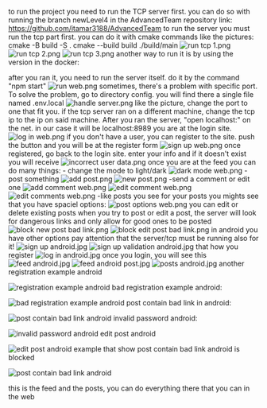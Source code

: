 to run the project you need to run the TCP server first.
you can do so with running the branch newLevel4 in the AdvancedTeam repository link:
https://github.com/itamar3188/AdvancedTeam
to run the server you must run the tcp part first.
you can do it with cmake commands like the pictures:
cmake -B build -S .
cmake --build build
./build/main
![run tcp 1.png](run%20tcp%201.png)
![run tcp 2.png](run%20tcp%202.png)
![run tcp 3.png](run%20tcp%203.png)
another way to run it is by using the version in the docker:

after you ran it, you need to run  the server itself. do it by the command "npm start"
![run web.png](run%20web.png)
sometimes, there's a problem with specific port. To solve the problem, go to directory config.
you will find there a single file named .env.local
![handle server.png](handle%20server.png)
like the picture, change the port to one that fit you. if the tcp server ran on a different machine, change
the tcp ip to the ip on said machine.
After you ran the server, "open localhost:<port>" on the net. in our case it will be localhost:8989
you are at the login site.
![log in web.png](log%20in%20web.png)
if you don't have a user, you can register to the site. push the button and you will be at the register form
![sign up web.png](sign%20up%20web.png)
once registered, go back to the login site. enter your info and if it doesn't exist you will receive
![incorrect user data.png](incorrect%20user%20data.png)
once you are at the feed you can do many things:
    - change the mode to light/dark
![dark mode web.png](dark%20mode%20web.png)
    -post something
![add post.png](add%20post.png)
![new post.png](new%20post.png)
    -send a comment or edit one
![add comment web.png](add%20comment%20web.png)
![edit comment web.png](edit%20comment%20web.png)
![edit comments web.png](edit%20comments%20web.png)
    -like posts you see
for your posts you mights see that you have spaciel options:
![post options web.png](post%20options%20web.png)
you can edit or delete existing posts
when you try to post or edit a post, the server will look for dangerous links
and only allow for good ones to be posted
![block new post bad link.png](block%20new%20post%20bad%20link.png)
![block edit post bad link.png](block%20edit%20post%20bad%20link.png)
in android you have other options pay attention that the server/tcp must be running also for it!
![sign up android.jpg](sign%20up%20android.jpg)
![sign up validation android.jpg](sign%20up%20validation%20android.jpg)
that how you register
![log in android.jpg](log%20in%20android.jpg)
once you login, you will see this
![feed android.jpg](feed%20android.jpg)
![feed android post.jpg](feed%20android%20post.jpg)
![posts android.jpg](posts%20android.jpg)
another registration example android

![registration example android](https://github.com/yuvalbarak8/server/assets/75585109/3bfe1e35-e74a-4a15-9db3-b2e538fde7b8)
bad registration example android:

![bad registration example android](https://github.com/yuvalbarak8/server/assets/75585109/f19f3c60-b620-4fd7-8833-88f771236f1a)
post contain bad link in android:

![post contain bad link android](https://github.com/yuvalbarak8/server/assets/75585109/57a5e4f7-a557-465e-836e-d2610b3a0fa5)
invalid password android:

![invalid password android](https://github.com/yuvalbarak8/server/assets/75585109/0737b55c-88f0-4600-9240-fb6f9a0395d7)
edit post android

![edit post android](https://github.com/yuvalbarak8/server/assets/75585109/7c6f9a60-07a3-429d-b416-95af3ef6acef)
example that show post contain bad link android is blocked

![post contain bad link android](https://github.com/yuvalbarak8/server/assets/75585109/058477e9-1c06-4406-9a43-ad5a19fabf30)

this is the feed and the posts, you can do everything there that you can in the web


